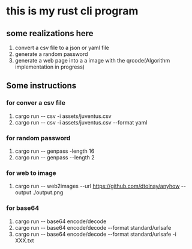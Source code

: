# this is my rust cli program
## some realizations here 
1. convert a csv file to a json or yaml file
2. generate a random password
3. generate a web page into a a image with the qrcode(Algorithm implementation in progress)
## Some instructions 
### for conver a csv file
1. cargo run -- csv -i assets/juventus.csv
2. cargo run -- csv -i assets/juventus.csv  --format yaml
### for random password
1. cargo run -- genpass -length 16
2. cargo run -- genpass --length 2
### for web to image
1. cargo run -- web2images --url https://github.com/dtolnay/anyhow --output ./output.png
### for base64 
1. cargo run -- base64 encode/decode
2. cargo run -- base64 encode/decode --format standard/urlsafe
3. cargo run -- base64 encode/decode --format standard/urlsafe -i XXX.txt